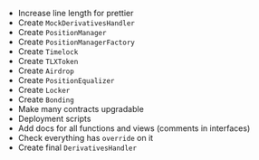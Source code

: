 - Increase line length for prettier
- Create `MockDerivativesHandler`
- Create `PositionManager`
- Create `PositionManagerFactory`
- Create `Timelock`
- Create `TLXToken`
- Create `Airdrop`
- Create `PositionEqualizer`
- Create `Locker`
- Create `Bonding`
- Make many contracts upgradable
- Deployment scripts
- Add docs for all functions and views (comments in interfaces)
- Check everything has `override` on it
- Create final `DerivativesHandler`
